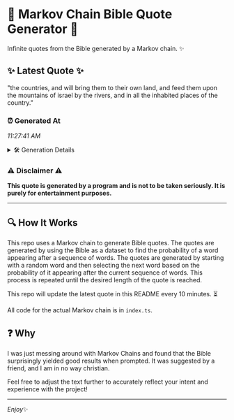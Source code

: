 # 📖 Markov Chain Bible Quote Generator 📖

Infinite quotes from the Bible generated by a Markov chain. ✨

## ✨ Latest Quote ✨
"the countries, and will bring them to their own land, and feed them upon the mountains of israel by the rivers, and in all the inhabited places of the country."

### ⏰ Generated At
*11:27:41 AM*

<details>
    <summary>🛠️ Generation Details</summary>
    <p>
        <strong>🌱 Seed:</strong> the<br>
        <strong>🔄 Iterations:</strong> 29<br>
        <strong>📜 Context History:</strong><br>[ the ]: countries,<br>[ the, countries, ]: and<br>[ the, countries,, and ]: will<br>[ the, countries,, and, will ]: bring<br>[ the, countries,, and, will, bring ]: them<br>[ the, countries,, and, will, bring, them ]: to<br>[ countries,, and, will, bring, them, to ]: their<br>[ and, will, bring, them, to, their ]: own<br>[ will, bring, them, to, their, own ]: land,<br>[ bring, them, to, their, own, land, ]: and<br>[ them, to, their, own, land,, and ]: feed<br>[ to, their, own, land,, and, feed ]: them<br>[ their, own, land,, and, feed, them ]: upon<br>[ own, land,, and, feed, them, upon ]: the<br>[ land,, and, feed, them, upon, the ]: mountains<br>[ and, feed, them, upon, the, mountains ]: of<br>[ feed, them, upon, the, mountains, of ]: israel<br>[ them, upon, the, mountains, of, israel ]: by<br>[ upon, the, mountains, of, israel, by ]: the<br>[ the, mountains, of, israel, by, the ]: rivers,<br>[ mountains, of, israel, by, the, rivers, ]: and<br>[ of, israel, by, the, rivers,, and ]: in<br>[ israel, by, the, rivers,, and, in ]: all<br>[ by, the, rivers,, and, in, all ]: the<br>[ the, rivers,, and, in, all, the ]: inhabited<br>[ rivers,, and, in, all, the, inhabited ]: places<br>[ and, in, all, the, inhabited, places ]: of<br>[ in, all, the, inhabited, places, of ]: the<br>[ all, the, inhabited, places, of, the ]: country.<br>
    </p>
</details>

### ⚠️ Disclaimer ⚠️
**This quote is generated by a program and is not to be taken seriously. It is purely for entertainment purposes.**

---

## 🔍 How It Works

This repo uses a Markov chain to generate Bible quotes. The quotes are generated by using the Bible as a dataset to find the probability of a word appearing after a sequence of words. The quotes are generated by starting with a random word and then selecting the next word based on the probability of it appearing after the current sequence of words. This process is repeated until the desired length of the quote is reached.

This repo will update the latest quote in this README every 10 minutes. ⏳

All code for the actual Markov chain is in `index.ts`.

## ❓ Why

I was just messing around with Markov Chains and found that the Bible surprisingly yielded good results when prompted. 
It was suggested by a friend, and I am in no way christian.

Feel free to adjust the text further to accurately reflect your intent and experience with the project!

---

*Enjoy*✨
